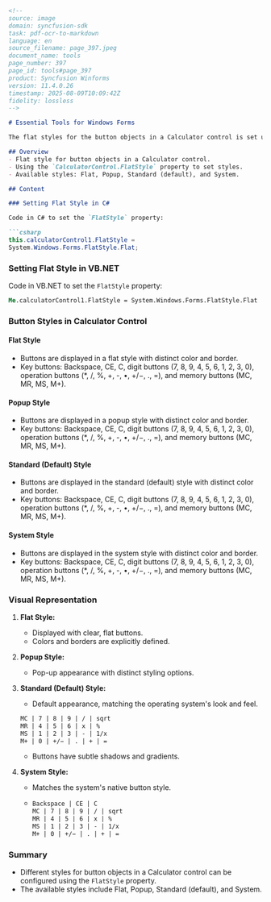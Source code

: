 ```markdown
<!--
source: image
domain: syncfusion-sdk
task: pdf-ocr-to-markdown
language: en
source_filename: page_397.jpeg
document_name: tools
page_number: 397
page_id: tools#page_397
product: Syncfusion Winforms
version: 11.4.0.26
timestamp: 2025-08-09T10:09:42Z
fidelity: lossless
-->

# Essential Tools for Windows Forms

The flat styles for the button objects in a Calculator control is set using `CalculatorControl.FlatStyle` property. The styles are Flat, Popup, Standard (default) and System.

## Overview
- Flat style for button objects in a Calculator control.
- Using the `CalculatorControl.FlatStyle` property to set styles.
- Available styles: Flat, Popup, Standard (default), and System.

## Content

### Setting Flat Style in C#

Code in C# to set the `FlatStyle` property:

```csharp
this.calculatorControl1.FlatStyle =
System.Windows.Forms.FlatStyle.Flat;
```

### Setting Flat Style in VB.NET

Code in VB.NET to set the `FlatStyle` property:

```vb
Me.calculatorControl1.FlatStyle = System.Windows.Forms.FlatStyle.Flat
```

### Button Styles in Calculator Control

#### Flat Style
- Buttons are displayed in a flat style with distinct color and border.
- Key buttons: Backspace, CE, C, digit buttons (7, 8, 9, 4, 5, 6, 1, 2, 3, 0), operation buttons (*, /, %, +, -, •, +/−, ., =), and memory buttons (MC, MR, MS, M+).

#### Popup Style
- Buttons are displayed in a popup style with distinct color and border.
- Key buttons: Backspace, CE, C, digit buttons (7, 8, 9, 4, 5, 6, 1, 2, 3, 0), operation buttons (*, /, %, +, -, •, +/−, ., =), and memory buttons (MC, MR, MS, M+).

#### Standard (Default) Style
- Buttons are displayed in the standard (default) style with distinct color and border.
- Key buttons: Backspace, CE, C, digit buttons (7, 8, 9, 4, 5, 6, 1, 2, 3, 0), operation buttons (*, /, %, +, -, •, +/−, ., =), and memory buttons (MC, MR, MS, M+).

#### System Style
- Buttons are displayed in the system style with distinct color and border.
- Key buttons: Backspace, CE, C, digit buttons (7, 8, 9, 4, 5, 6, 1, 2, 3, 0), operation buttons (*, /, %, +, -, •, +/−, ., =), and memory buttons (MC, MR, MS, M+).

### Visual Representation

1. **Flat Style:**
   - Displayed with clear, flat buttons.
   - Colors and borders are explicitly defined.

2. **Popup Style:**
   - Pop-up appearance with distinct styling options.

3. **Standard (Default) Style:**
   - Default appearance, matching the operating system's look and feel.
   ```markdown
   MC | 7 | 8 | 9 | / | sqrt
   MR | 4 | 5 | 6 | x | %
   MS | 1 | 2 | 3 | - | 1/x
   M+ | 0 | +/− | . | + | =
   ```
   - Buttons have subtle shadows and gradients.

4. **System Style:**
   - Matches the system's native button style.
   - ```markdown
     Backspace | CE | C
     MC | 7 | 8 | 9 | / | sqrt
     MR | 4 | 5 | 6 | x | %
     MS | 1 | 2 | 3 | - | 1/x
     M+ | 0 | +/− | . | + | =
     ```

### Summary
- Different styles for button objects in a Calculator control can be configured using the `FlatStyle` property.
- The available styles include Flat, Popup, Standard (default), and System.

<!-- tags: [syncfusion, windows forms, calculator control, flatstyle] keywords: [flat style, popup, standard, system, button objects, calculator control, property, style configuration] -->
```